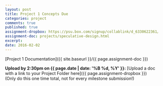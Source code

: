 ```yaml
---
layout: post
title: Project 1 Concepts Due
categories: project
comments: true
published: true
assignment-dropbox: https://psu.box.com/signup/collablink/d_6330622361/13671f0b80e52a
assignment-doc: projects/speculative-design.html
excerpt: 
date: 2016-02-02
---
```


[Project 1 Documentation]({{ site.baseurl }}/{{ page.assignment-doc }})  

**Upload by 2:30pm on {{ page.date | date: '%B %d, %Y' }}:** [Upload a doc with a link to your Project Folder here]({{ page.assignment-dropbox }}) (Only do this one time total, not for every milestone submission!)
